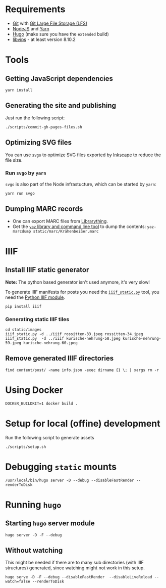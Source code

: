 # Requirements

* [Git](https://git-scm.com/) with [Git Large File Storage (LFS)](https://git-lfs.github.com/)
* [NodeJS](https://nodejs.org/en/) and [Yarn](https://yarnpkg.com/)
* [Hugo](https://gohugo.io/) (make sure you have the `extended` build)
* [libvips](https://github.com/libvips/libvips) - at least version 8.10.2

# Tools

## Getting JavaScript dependencies

````
yarn install
````

## Generating the site and publishing

Just run the following script:

````
./scripts/commit-gh-pages-files.sh
````

## Optimizing SVG files

You can use [`svgo`](https://github.com/svg/svgo) to optimize SVG files exported by [Inkscape](https://inkscape.org/) to reduce the file size.

### Run `svgo` by `yarn`

`svgo` is also part of the Node infrastucture, which can be started by `yarn`:

````
yarn run svgo
````

## Dumping MARC records

* One can export MARC files from [Librarything](https://www.librarything.com/export.php?export_type=marc).
* Get the [`yaz` library and command line tool](https://www.indexdata.com/resources/software/yaz/) to dump the contents: `yaz-marcdump static/marc/Krähenbeißer.marc`

# IIIF

## Install IIIF static generator

**Note:** The python based generator isn't used anymore, it's very slow!

To generate IIIF manifests for posts you need the [`iiif_static.py`](https://github.com/zimeon/iiif/tree/master/demo-static) tool, you need the [Python IIIF module](https://github.com/zimeon/iiif).

````
pip install iiif
````

### Generating static IIIF tiles

````
cd static/images
iiif_static.py -d ../iiif rossitten-33.jpeg rossitten-34.jpeg
iiif_static.py  -d ../iiif kurische-nehrung-58.jpeg kurische-nehrung-59.jpeg kurische-nehrung-60.jpeg
````

## Remove generated IIIF directories

```
find content/post/ -name info.json -exec dirname {} \; | xargs rm -r
```



# Using Docker

````
DOCKER_BUILDKIT=1 docker build .
````

# Setup for local (offine) development

Run the following script to generate assets

```
./scripts/setup.sh
```

# Debugging `static` mounts

```
/usr/local/bin/hugo server -D --debug --disableFastRender --renderToDisk
```

# Running `hugo`

## Starting `hugo` server module

````
hugo server -D -F --debug
````

## Without watching

This might be needed if there are to many sub directories (with IIIF structures) generated, since watching might not work in this setup.

```
hugo serve -D -F --debug --disableFastRender  --disableLiveReload --watch=false --renderToDisk

```
